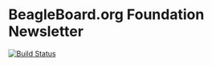 # BeagleBoard.org Foundation Newsletter
[![Build Status](https://travis-ci.org/jadonk/newsletter.svg?branch=gh-pages)](https://travis-ci.org/jadonk/newsletter)
